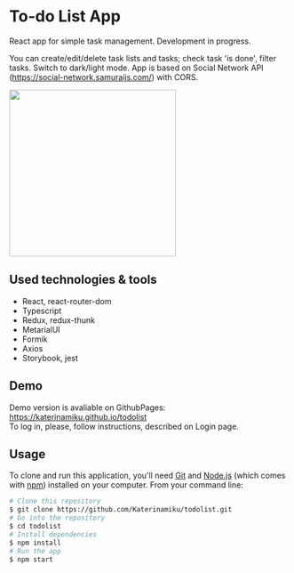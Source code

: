 # To-do List App

React app for simple task management. Development in progress.

You can create/edit/delete task lists and tasks; check task 'is done', filter tasks. Switch to dark/light mode.
App is based on Social Network API (https://social-network.samuraijs.com/) with CORS. 

<img src="https://imgur.com/bbuiy7S.png" height="300"/>

## Used technologies & tools

- React, react-router-dom 
- Typescript
- Redux, redux-thunk
- MetarialUI
- Formik
- Axios
- Storybook, jest

## Demo

Demo version is avaliable
on GithubPages:  https://katerinamiku.github.io/todolist
<br/>To log in, please, follow instructions, described on Login page.

## Usage

To clone and run this application, you'll need [Git](https://git-scm.com) and [Node.js](https://nodejs.org/en/download/) (which comes with [npm](http://npmjs.com)) installed on your computer. From your command line:

```bash
# Clone this repository
$ git clone https://github.com/Katerinamiku/todolist.git
# Go into the repository
$ cd todolist
# Install dependencies
$ npm install
# Run the app
$ npm start
```
